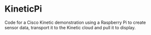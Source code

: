 # KineticPi
Code for a Cisco Kinetic demonstration using a Raspberry Pi to create sensor data, transport it to the Kinetic cloud and pull it to display.

